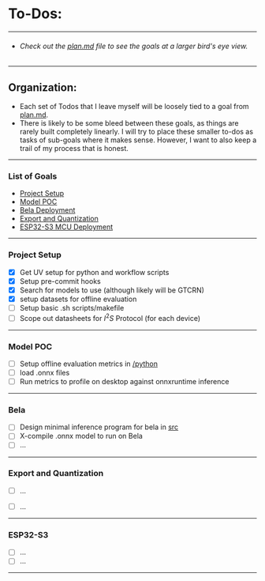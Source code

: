 # To-Dos:
- - -
 * ###### Check out the [plan.md](./plan.md) file to see the goals at a larger bird's eye view.
- - - 
## Organization:

 - Each set of Todos that I leave myself will be loosely tied to a goal from [plan.md](./plan.md). 
 - There is likely to be some bleed between these goals, as things are rarely built completely linearly. I will try to place these smaller to-dos as tasks of sub-goals where it makes sense. However, I want to also keep a trail of my process that is honest. 
- - - 
 ### List of Goals

 - [Project Setup](#project-setup)
 - [Model POC](#model-poc)
 - [Bela Deployment](#bela)
 - [Export and Quantization](#export-and-quantization)
 - [ESP32-S3 MCU Deployment](#esp32-s3)

- - - 

### Project Setup

 - [x] Get UV setup for python and workflow scripts
 - [x] Setup pre-commit hooks
 - [x] Search for models to use (although likely will be GTCRN)
 - [x] setup datasets for offline evaluation
 - [ ] Setup basic .sh scripts/makefile
 - [ ] Scope out datasheets for $I^{2}S$ Protocol (for each device)

- - - 

### Model POC

 - [ ] Setup offline evaluation metrics in [/python](/python/)
 - [ ] load .onnx files
 - [ ] Run metrics to profile on desktop against onnxruntime inference 

- - - 

### Bela 

 - [ ] Design minimal inference program for bela in [src](/src/)
 - [ ] X-compile .onnx model to run on Bela
 - [ ] ...

- - - 

### Export and Quantization

 - [ ] ...
 - [ ] ...


- - - 

### ESP32-S3

 - [ ] ...
 - [ ] ...

- - - 
